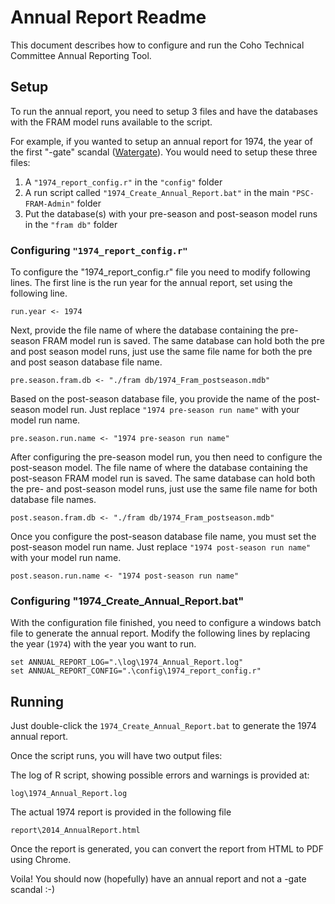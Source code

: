 # Annual Report Readme

This document describes how to configure and run the Coho Technical Committee Annual Reporting Tool.

## Setup

To run the annual report, you need to setup 3 files and have the databases with the FRAM model runs available to the script.

For example, if you wanted to setup an annual report for 1974, the year of the first "-gate" scandal ([Watergate](https://en.wikipedia.org/wiki/Watergate_scandal)).  You would need to setup these three files:

1. A `"1974_report_config.r"` in the `"config"` folder
2. A run script called `"1974_Create_Annual_Report.bat"` in the main `"PSC-FRAM-Admin"` folder
3. Put the database(s) with your pre-season and post-season model runs in the `"fram db"` folder

### Configuring `"1974_report_config.r"`

To configure the "1974_report_config.r" file you need to modify following lines.  The first line is the run year for the annual report, set using the following line.

```
run.year <- 1974
```

Next, provide the file name of where the database containing the pre-season FRAM model run is saved.  The same database can hold both the pre and post season model runs, just use the same file name for both the pre and post season database file name.
```
pre.season.fram.db <- "./fram db/1974_Fram_postseason.mdb"
```

Based on the post-season database file, you provide the name of the post-season model run.  Just replace `"1974 pre-season run name"` with your model run name.
```
pre.season.run.name <- "1974 pre-season run name"
```

After configuring the pre-season model run, you then need to configure the post-season model.  The file name of where the database containing the post-season FRAM model run is saved.  The same database can hold both the pre- and post-season model runs, just use the same file name for both database file names.
```
post.season.fram.db <- "./fram db/1974_Fram_postseason.mdb"
```

Once you configure the post-season database file name, you must set the post-season model run name.  Just replace `"1974 post-season run name"` with your model run name.

```
post.season.run.name <- "1974 post-season run name"
```


### Configuring "1974_Create_Annual_Report.bat"

With the configuration file finished, you need to configure a windows batch file to generate the annual report.  Modify the following lines by replacing the year (`1974`) with the year you want to run.

```
set ANNUAL_REPORT_LOG=".\log\1974_Annual_Report.log"
set ANNUAL_REPORT_CONFIG=".\config\1974_report_config.r"
```


## Running

Just double-click the `1974_Create_Annual_Report.bat` to generate the 1974 annual report.

Once the script runs, you will have two output files:

The log of R script, showing possible errors and warnings is provided at:

`log\1974_Annual_Report.log`

The actual 1974 report is provided in the following file

`report\2014_AnnualReport.html`

Once the report is generated, you can convert the report from HTML to PDF using Chrome.

Voila! You should now (hopefully) have an annual report and not a -gate scandal :-)
